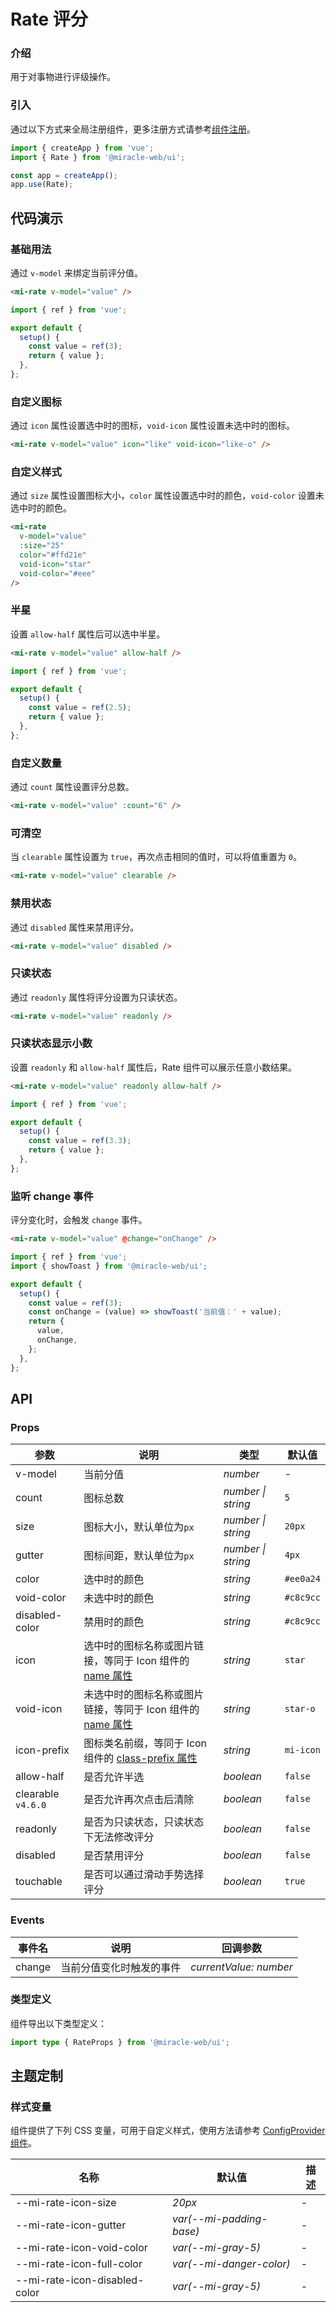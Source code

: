 # Rate 评分

### 介绍

用于对事物进行评级操作。

### 引入

通过以下方式来全局注册组件，更多注册方式请参考[组件注册](#/zh-CN/advanced-usage#zu-jian-zhu-ce)。

```js
import { createApp } from 'vue';
import { Rate } from '@miracle-web/ui';

const app = createApp();
app.use(Rate);
```

## 代码演示

### 基础用法

通过 `v-model` 来绑定当前评分值。

```html
<mi-rate v-model="value" />
```

```js
import { ref } from 'vue';

export default {
  setup() {
    const value = ref(3);
    return { value };
  },
};
```

### 自定义图标

通过 `icon` 属性设置选中时的图标，`void-icon` 属性设置未选中时的图标。

```html
<mi-rate v-model="value" icon="like" void-icon="like-o" />
```

### 自定义样式

通过 `size` 属性设置图标大小，`color` 属性设置选中时的颜色，`void-color` 设置未选中时的颜色。

```html
<mi-rate
  v-model="value"
  :size="25"
  color="#ffd21e"
  void-icon="star"
  void-color="#eee"
/>
```

### 半星

设置 `allow-half` 属性后可以选中半星。

```html
<mi-rate v-model="value" allow-half />
```

```js
import { ref } from 'vue';

export default {
  setup() {
    const value = ref(2.5);
    return { value };
  },
};
```

### 自定义数量

通过 `count` 属性设置评分总数。

```html
<mi-rate v-model="value" :count="6" />
```

### 可清空

当 `clearable` 属性设置为 `true`，再次点击相同的值时，可以将值重置为 `0`。

```html
<mi-rate v-model="value" clearable />
```

### 禁用状态

通过 `disabled` 属性来禁用评分。

```html
<mi-rate v-model="value" disabled />
```

### 只读状态

通过 `readonly` 属性将评分设置为只读状态。

```html
<mi-rate v-model="value" readonly />
```

### 只读状态显示小数

设置 `readonly` 和 `allow-half` 属性后，Rate 组件可以展示任意小数结果。

```html
<mi-rate v-model="value" readonly allow-half />
```

```js
import { ref } from 'vue';

export default {
  setup() {
    const value = ref(3.3);
    return { value };
  },
};
```

### 监听 change 事件

评分变化时，会触发 `change` 事件。

```html
<mi-rate v-model="value" @change="onChange" />
```

```javascript
import { ref } from 'vue';
import { showToast } from '@miracle-web/ui';

export default {
  setup() {
    const value = ref(3);
    const onChange = (value) => showToast('当前值：' + value);
    return {
      value,
      onChange,
    };
  },
};
```

## API

### Props

| 参数 | 说明 | 类型 | 默认值 |
| --- | --- | --- | --- |
| v-model | 当前分值 | _number_ | - |
| count | 图标总数 | _number \| string_ | `5` |
| size | 图标大小，默认单位为`px` | _number \| string_ | `20px` |
| gutter | 图标间距，默认单位为`px` | _number \| string_ | `4px` |
| color | 选中时的颜色 | _string_ | `#ee0a24` |
| void-color | 未选中时的颜色 | _string_ | `#c8c9cc` |
| disabled-color | 禁用时的颜色 | _string_ | `#c8c9cc` |
| icon | 选中时的图标名称或图片链接，等同于 Icon 组件的 [name 属性](#/zh-CN/icon#props) | _string_ | `star` |
| void-icon | 未选中时的图标名称或图片链接，等同于 Icon 组件的 [name 属性](#/zh-CN/icon#props) | _string_ | `star-o` |
| icon-prefix | 图标类名前缀，等同于 Icon 组件的 [class-prefix 属性](#/zh-CN/icon#props) | _string_ | `mi-icon` |
| allow-half | 是否允许半选 | _boolean_ | `false` |
| clearable `v4.6.0` | 是否允许再次点击后清除 | _boolean_ | `false` |
| readonly | 是否为只读状态，只读状态下无法修改评分 | _boolean_ | `false` |
| disabled | 是否禁用评分 | _boolean_ | `false` |
| touchable | 是否可以通过滑动手势选择评分 | _boolean_ | `true` |

### Events

| 事件名 | 说明                     | 回调参数               |
| ------ | ------------------------ | ---------------------- |
| change | 当前分值变化时触发的事件 | _currentValue: number_ |

### 类型定义

组件导出以下类型定义：

```ts
import type { RateProps } from '@miracle-web/ui';
```

## 主题定制

### 样式变量

组件提供了下列 CSS 变量，可用于自定义样式，使用方法请参考 [ConfigProvider 组件](#/zh-CN/config-provider)。

| 名称                          | 默认值                   | 描述 |
| ----------------------------- | ------------------------ | ---- |
| --mi-rate-icon-size           | _20px_                   | -    |
| --mi-rate-icon-gutter         | _var(--mi-padding-base)_ | -    |
| --mi-rate-icon-void-color     | _var(--mi-gray-5)_       | -    |
| --mi-rate-icon-full-color     | _var(--mi-danger-color)_ | -    |
| --mi-rate-icon-disabled-color | _var(--mi-gray-5)_       | -    |
